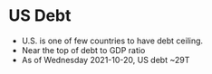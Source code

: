 # US Debt

- U.S. is one of few countries to have debt ceiling.
- Near the top of debt to GDP ratio
- As of Wednesday 2021-10-20, US debt ~29T
